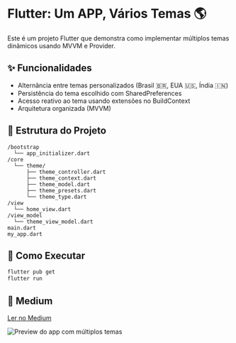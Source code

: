 # Flutter: Um APP, Vários Temas 🌎

Este é um projeto Flutter que demonstra como implementar múltiplos temas dinâmicos usando MVVM e Provider.

## ✨ Funcionalidades

- Alternância entre temas personalizados (Brasil 🇧🇷, EUA 🇺🇸, Índia 🇮🇳)
- Persistência do tema escolhido com SharedPreferences
- Acesso reativo ao tema usando extensões no BuildContext
- Arquitetura organizada (MVVM)

## 📂 Estrutura do Projeto

```
/bootstrap
  └── app_initializer.dart
/core
  └── theme/
      ├── theme_controller.dart
      ├── theme_context.dart
      ├── theme_model.dart
      ├── theme_presets.dart
      └── theme_type.dart
/view
  └── home_view.dart
/view_model
  └── theme_view_model.dart
main.dart
my_app.dart
```

## 🚀 Como Executar

```bash
flutter pub get
flutter run
```

## 🔗 Medium

[Ler no Medium](https://medium.com/@gabriel.araujo.caires/flutter-um-app-v%C3%A1rios-temas-d521333c95dd)

![Preview do app com múltiplos temas](https://miro.medium.com/v2/resize:fit:4800/format:webp/1*oevSok8Jh0vFFlb5F8OkeQ.png)
